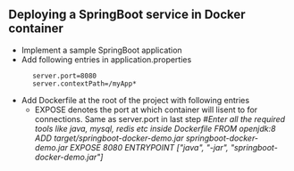 ## Deploying a SpringBoot service in Docker container
- Implement a sample SpringBoot application
- Add following entries in application.properties
```
      server.port=8080
      server.contextPath=/myApp*
```
- Add Dockerfile at the root of the project with following entries
  - EXPOSE denotes the port at which container will lisent to for connections. Same as server.port in last step
        *#Enter all the required tools like java, mysql, redis etc inside Dockerfile
        FROM openjdk:8
        ADD target/springboot-docker-demo.jar springboot-docker-demo.jar
        EXPOSE 8080
        ENTRYPOINT ["java", "-jar", "springboot-docker-demo.jar"]*
        
 

